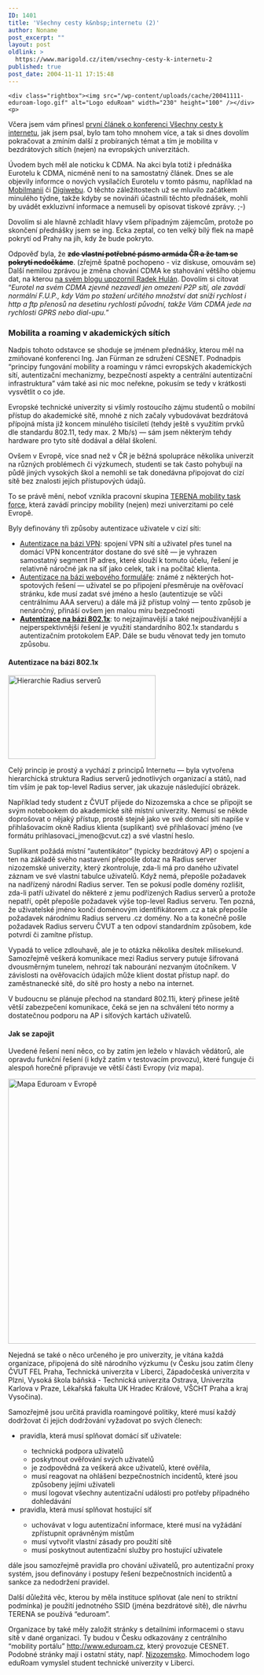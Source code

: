 ```yaml
---
ID: 1401
title: 'Všechny cesty k&nbsp;internetu (2)'
author: Noname
post_excerpt: ""
layout: post
oldlink: >
  https://www.marigold.cz/item/vsechny-cesty-k-internetu-2
published: true
post_date: 2004-11-11 17:15:48
---
```

	<div class="rightbox"><img src="/wp-content/uploads/cache/20041111-eduroam-logo.gif" alt="Logo eduRoam" width="230" height="100" /></div><p>
Včera jsem vám přinesl <a href="/item/vsechny-cesty-k-internetu">první článek o konferenci Všechny cesty k internetu</a>, jak jsem psal, bylo tam toho mnohem více, a tak si dnes dovolím pokračovat a zmíním další z probíraných témat a tím je mobilita v bezdrátových sítích (nejen) na evropských univerzitách.</p>
<p>
Úvodem bych měl ale noticku k CDMA. Na akci byla totiž i přednáška Eurotelu k CDMA, nicméně není to na samostatný článek. Dnes se ale objevily informce o nových vysílačích Eurotelu v tomto pásmu, například na <a href="http://www.mobilmania.cz/Bleskovky/AR.asp?ARI=108637">Mobilmanii</a> či <a href="http://digiweb.cz/?s1=i&amp;s2=9&amp;s3=0&amp;s4=0&amp;s5=0&amp;s6=0&amp;m=d&amp;a%5barea_id%5d=10053230&amp;a%5bid%5d=15196790&amp;p=i90000_d">Digiwebu</a>. O těchto záležitostech už se mluvilo začátkem minulého týdne, takže kdyby se novináři účastnili těchto přednášek, mohli by uvádět exkluzivní informace a nemuseli by opisovat tiskové zprávy. ;-)</p>
<p>
Dovolím si ale hlavně zchladit hlavy všem případným zájemcům, protože po skončení přednášky jsem se ing. Ecka zeptal, co ten velký bílý flek na mapě pokrytí od Prahy na jih, kdy že bude pokryto.</p>

<!--more--><p>
Odpověď byla, že <strong><strike>zde vlastní potřebné pásmo armáda ČR a že tam se pokrytí nedočkáme</strike></strong>. (zřejmě špatně pochopeno - viz diskuse, omouvám se) Další nemilou zprávou je změna chování CDMA ke stahování většího objemu dat, na kterou <a href="http://hulan.info/blog/?item=eurotel-cdma-ma-novou-formu-f-u-p">na svém blogu upozornil Radek Hulán</a>. Dovolím si citovat &#8220;<i>Eurotel na svém CDMA zjevně nezavedl jen omezení P2P sítí, ale zavádí normální F.U.P., kdy Vám po stažení určitého množství dat sníží rychlost i http a ftp přenosů na desetinu rychlosti původní, takže Vám CDMA jede na rychlosti GPRS nebo dial-upu.</i>&#8221;</p>

<h3>Mobilita a roaming v akademických sítích</h3>
<p>
Nadpis tohoto odstavce se shoduje se jménem přednášky, kterou měl na zmiňované konferenci Ing. Jan Fürman ze sdružení CESNET. Podnadpis &#8220;principy fungování mobility a roamingu v rámci evropských akademických sítí, autentizační mechanizmy, bezpečností aspekty a centrální autentizační infrastruktura&#8221; vám také asi nic moc neřekne, pokusím se tedy v krátkosti vysvětlit o co jde.</p>
<p>
Evropské technické univerzity si všimly rostoucího zájmu studentů o mobilní přístup do akademické sítě, mnohé z nich začaly vybudovávat bezdrátová přípojná místa již koncem minulého tisíciletí (tehdy ještě s využitím prvků dle standardu 802.11, tedy max. 2 Mb/s) — sám jsem některým tehdy hardware pro tyto sítě dodával a dělal školení.</p>
<p>
Ovšem v Evropě, více snad než v ČR je běžná spolupráce několika univerzit na různých problémech či výzkumech, studenti se tak často pohybují na půdě jiných vysokých škol a nemohli se tak donedávna připojovat do cizí sítě bez znalosti jejích přístupových údajů.</p>
<p>
To se právě mění, neboť vznikla pracovní skupina <a href="http://www.terena.nl/tech/task-forces/tf-mobility/">TERENA mobility task force</a>, která zavádí principy mobility (nejen) mezi univerzitami po celé Evropě.</p>
<p>
Byly definovány tři způsoby autentizace uživatele v cizí síti:</p>

<ul>
<li><u>Autentizace na bázi VPN</u>: spojení VPN sítí a uživatel přes tunel na domácí VPN koncentrátor dostane do své sítě — je vyhrazen samostatný segment IP adres, které slouží k tomuto účelu, řešení je relativně náročné jak na síť jako celek, tak i na počítač klienta. </li>
	<li><u>Autentizace na bázi webového formuláře</u>: známé z některých hot-spotových řešení — uživatel se po připojení přesměruje na ověřovací stránku, kde musí zadat své jméno a heslo (autentizuje se vůči centrálnímu AAA serveru) a dále má již přístup volný — tento způsob je nenáročný, přináší ovšem jen malou míru bezpečnosti </li>
	<li><u><b>Autentizace na bázi 802.1x</b></u>: to nejzajímavější a také nejpoužívanější a nejperspektivnější řešení je využití standardního 802.1x standardu s autentizačním protokolem EAP. Dále se budu věnovat tedy jen tomuto způsobu. </li>
</ul>
	<h4>Autentizace na bázi 802.1x</h4>
<div class="rightbox"><img src="/wp-content/uploads/cache/20041111-hierarchie-radius.gif" alt="Hierarchie Radius serverů" width="300" height="170" /></div><p>
Celý princip je prostý a vychází z principů Internetu — byla vytvořena hierarchická struktura Radius serverů jednotlivých organizací a států, nad tím vším je pak top-level Radius server, jak ukazuje následující obrázek.</p>
<p>
Například tedy student z ČVUT přijede do Nizozemska a chce se připojit se svým notebookem do akademické sítě místní univerzity. Nemusí se někde doprošovat o nějaký přístup, prostě stejně jako ve své domácí síti napíše v přihlašovacím okně Radius klienta (suplikant) své přihlašovací jméno (ve formátu prihlasovaci_jmeno@cvut.cz) a své vlastní heslo.</p>
<p>
Suplikant požádá místní &#8220;autentikátor&#8221; (typicky bezdrátový AP) o spojení a ten na základě svého nastavení přepošle dotaz na Radius server nizozemské univerzity, který zkontroluje, zda-li má pro daného uživatel záznam ve své vlastní tabulce uživatelů. Když nemá, přepošle požadavek na nadřízený národní Radius server. Ten se pokusí podle domény rozlišit, zda-li patří uživatel do některé z jemu podřízených Radius serverů a protože nepatří, opět přepošle požadavek výše top-level Radius serveru. Ten pozná, že uživatelské jméno končí doménovým identifikátorem .cz a tak přepošle požadavek národnímu Radius serveru .cz domény. No a ta konečně pošle požadavek Radius serveru ČVUT a ten odpoví standardním způsobem, kde potvrdí či zamítne přístup.</p>
<p>
Vypadá to velice zdlouhavě, ale je to otázka několika desítek milisekund. Samozřejmě veškerá komunikace mezi Radius servery putuje šifrovaná dvousměrným tunelem, nehrozí tak nabourání nezvaným útočníkem. V závislosti na ověřovacích údajích může klient dostat přístup např. do zaměstnanecké sítě, do sítě pro hosty a nebo na internet.</p>
<p>
V budoucnu se plánuje přechod na standard 802.11i, který přinese ještě větší zabezpečení komunikace, čeká se jen na schválení této normy a dostatečnou podporu na AP i síťových kartách uživatelů.</p>

<h4>Jak se zapojit</h4>
<p>
Uvedené řešení není něco, co by zatím jen leželo v hlavách vědátorů, ale opravdu funkční řešení (i když zatím v testovacím provozu), které funguje či alespoň horečně připravuje ve větší části Evropy (viz mapa).</p>
<div class="rightbox"><img src="/wp-content/uploads/cache/20041111-mapaeduroam.gif" alt="Mapa Eduroam v Evropě" width="555" height="538" /></div><p>
Nejedná se také o něco určeného je pro univerzity, je vítána každá organizace, připojená do sítě národního výzkumu (v Česku jsou zatím členy ČVUT FEL Praha, Technická univerzita v Liberci, Západočeská univerzita v Plzni, Vysoká škola báňská - Technická univerzita Ostrava, Univerzita Karlova v Praze, Lékařská fakulta UK Hradec Králové, VŠCHT Praha a kraj Vysočina).</p>
<p>
Samozřejmě jsou určitá pravidla roamingové politiky, které musí každý dodržovat či jejich dodržování vyžadovat po svých členech:</p>

<ul>
<li>pravidla, která musí splňovat domácí síť uživatele: </li>
	<ul>
<li>technická podpora uživatelů </li>
	<li>poskytnout ověřování svých uživatelů </li>
	<li>je zodpovědná za veškerá akce uživatelů, které ověřila, </li>
	<li>musí reagovat na ohlášení bezpečnostních incidentů, které jsou způsobeny jejími uživateli </li>
	<li>musí logovat všechny autentizační události pro potřeby případného dohledávání </li>
</ul>
	<li>pravidla, která musí splňovat hostující síť </li>
	<ul>
<li>uchovávat v logu autentizační informace, které musí na vyžádání zpřístupnit oprávněným místům </li>
	<li>musí vytvořit vlastní zásady pro použití sítě </li>
	<li>musí poskytnout autentizační služby pro hostující uživatele </li>
</ul>
</ul>
<p>
dále jsou samozřejmě pravidla pro chování uživatelů, pro autentizační proxy systém, jsou definovány i postupy řešení bezpečnostních incidentů a sankce za nedodržení pravidel.</p>
<p>
Další důležitá věc, kterou by měla instituce splňovat (ale není to striktní podmínka) je použití jednotného SSID (jména bezdrátové sítě), dle návrhu TERENA se používá &#8220;eduroam&#8221;.</p>
<p>
Organizace by také měly založit stránky s detailními informacemi o stavu sítě v dané organizaci. Ty budou v Česku odkazovány z centrálního &#8220;mobility portálu&#8221; <a href="http://www.eduroam.cz/">http://www.eduroam.cz</a>, který provozuje CESNET. Podobné stránky mají i ostatní státy, např. <a href="http://www.eduroam.nl/">Nizozemsko</a>. Mimochodem logo eduRoam vymyslel student technické univerzity v Liberci.</p>
